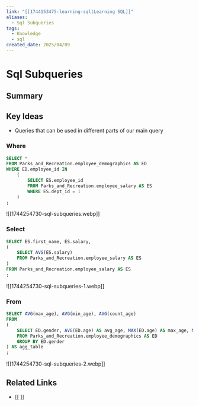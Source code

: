 ```yaml
---
link: "[[1744153475-learning-sql|Learning SQL]]"
aliases:
  - Sql Subqueries
tags:
  - Knowledge
  - sql
created_date: 2025/04/09
---
```

# Sql Subqueries

## Summary


## Key Ideas
- Queries that can be used in different parts of our main query
### Where
```SQL
SELECT *
FROM Parks_and_Recreation.employee_demographics AS ED
WHERE ED.employee_id IN
	(
		SELECT ES.employee_id
		FROM Parks_and_Recreation.employee_salary AS ES
		WHERE ES.dept_id = 1
	)
;
```

![[1744254730-sql-subqueries.webp]]
### Select
```SQL
SELECT ES.first_name, ES.salary,
(
	SELECT AVG(ES.salary)
	FROM Parks_and_Recreation.employee_salary AS ES
)
FROM Parks_and_Recreation.employee_salary AS ES
;
```

![[1744254730-sql-subqueries-1.webp]]
### From
```SQL
SELECT AVG(max_age), AVG(min_age), AVG(count_age)
FROM
(
	SELECT ED.gender, AVG(ED.age) AS avg_age, MAX(ED.age) AS max_age, MIN(ED.age) AS min_age, COUNT(ED.age) as count_age
	FROM Parks_and_Recreation.employee_demographics AS ED
	GROUP BY ED.gender
) AS agg_table
;
```

![[1744254730-sql-subqueries-2.webp]]
## Related Links
- [[ ]]
